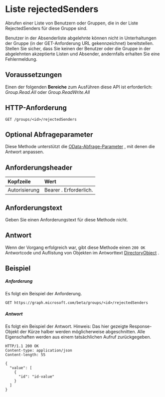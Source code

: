 # <a name="list-rejectedsenders"></a>Liste rejectedSenders

Abrufen einer Liste von Benutzern oder Gruppen, die in der Liste RejectedSenders für diese Gruppe sind. 

Benutzer in der Absenderliste abgelehnte können nicht in Unterhaltungen der Gruppe (in der GET-Anforderung URL gekennzeichnet) bereitstellen.
Stellen Sie sicher, dass Sie keinen der Benutzer oder die Gruppe in der abgelehnten akzeptierte Listen und Absender, andernfalls erhalten Sie eine Fehlermeldung.
## <a name="prerequisites"></a>Voraussetzungen
Einen der folgenden **Bereiche** zum Ausführen diese API ist erforderlich: *Group.Read.All* oder *Group.ReadWrite.All*
## <a name="http-request"></a>HTTP-Anforderung
<!-- { "blockType": "ignored" } -->
```http
GET /groups/<id>/rejectedSenders
```
## <a name="optional-query-parameters"></a>Optional Abfrageparameter
Diese Methode unterstützt die [OData-Abfrage-Parameter](http://graph.microsoft.io/docs/overview/query_parameters) , mit denen die Antwort anpassen.
## <a name="request-headers"></a>Anforderungsheader
| Kopfzeile       | Wert |
|:---------------|:--------|
| Autorisierung  | Bearer <token>. Erforderlich.  |

## <a name="request-body"></a>Anforderungstext
Geben Sie einen Anforderungstext für diese Methode nicht.
## <a name="response"></a>Antwort
Wenn der Vorgang erfolgreich war, gibt diese Methode einen `200 OK` Antwortcode und Auflistung von Objekten im Antworttext [DirectoryObject](../resources/directoryobject.md) .
## <a name="example"></a>Beispiel
##### <a name="request"></a>Anforderung
Es folgt ein Beispiel der Anforderung.
<!-- {
  "blockType": "request",
  "name": "get_rejectedsenders"
}-->
```http
GET https://graph.microsoft.com/beta/groups/<id>/rejectedSenders
```
##### <a name="response"></a>Antwort
Es folgt ein Beispiel der Antwort. Hinweis: Das hier gezeigte Response-Objekt der Kürze halber werden möglicherweise abgeschnitten. Alle Eigenschaften werden aus einem tatsächlichen Aufruf zurückgegeben.
<!-- {
  "blockType": "response",
  "truncated": true,
  "@odata.type": "microsoft.graph.directoryObject",
  "isCollection": true
} -->
```http
HTTP/1.1 200 OK
Content-type: application/json
Content-length: 55

{
  "value": [
    {
      "id": "id-value"
    }
  ]
}
```

<!-- uuid: 8fcb5dbc-d5aa-4681-8e31-b001d5168d79
2015-10-25 14:57:30 UTC -->
<!-- {
  "type": "#page.annotation",
  "description": "List rejectedSenders",
  "keywords": "",
  "section": "documentation",
  "tocPath": ""
}-->